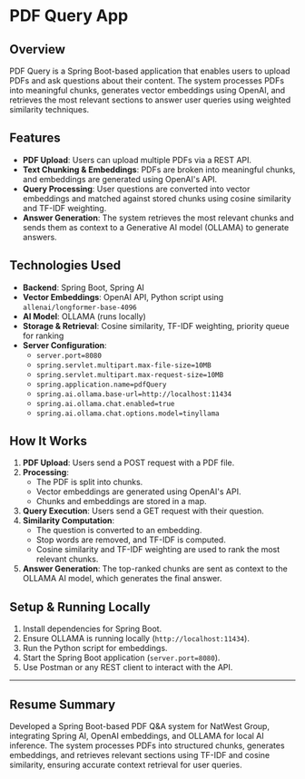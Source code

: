 # PDF Query App

## Overview

PDF Query is a Spring Boot-based application that enables users to upload PDFs and ask questions about their content. The system processes PDFs into meaningful chunks, generates vector embeddings using OpenAI, and retrieves the most relevant sections to answer user queries using weighted similarity techniques.

## Features

- **PDF Upload**: Users can upload multiple PDFs via a REST API.
- **Text Chunking & Embeddings**: PDFs are broken into meaningful chunks, and embeddings are generated using OpenAI's API.
- **Query Processing**: User questions are converted into vector embeddings and matched against stored chunks using cosine similarity and TF-IDF weighting.
- **Answer Generation**: The system retrieves the most relevant chunks and sends them as context to a Generative AI model (OLLAMA) to generate answers.

## Technologies Used

- **Backend**: Spring Boot, Spring AI
- **Vector Embeddings**: OpenAI API, Python script using `allenai/longformer-base-4096`
- **AI Model**: OLLAMA (runs locally)
- **Storage & Retrieval**: Cosine similarity, TF-IDF weighting, priority queue for ranking
- **Server Configuration**:
  - `server.port=8080`
  - `spring.servlet.multipart.max-file-size=10MB`
  - `spring.servlet.multipart.max-request-size=10MB`
  - `spring.application.name=pdfQuery`
  - `spring.ai.ollama.base-url=http://localhost:11434`
  - `spring.ai.ollama.chat.enabled=true`
  - `spring.ai.ollama.chat.options.model=tinyllama`

## How It Works

1. **PDF Upload**: Users send a POST request with a PDF file.
2. **Processing**:
   - The PDF is split into chunks.
   - Vector embeddings are generated using OpenAI's API.
   - Chunks and embeddings are stored in a map.
3. **Query Execution**: Users send a GET request with their question.
4. **Similarity Computation**:
   - The question is converted to an embedding.
   - Stop words are removed, and TF-IDF is computed.
   - Cosine similarity and TF-IDF weighting are used to rank the most relevant chunks.
5. **Answer Generation**: The top-ranked chunks are sent as context to the OLLAMA AI model, which generates the final answer.

## Setup & Running Locally

1. Install dependencies for Spring Boot.
2. Ensure OLLAMA is running locally (`http://localhost:11434`).
3. Run the Python script for embeddings.
4. Start the Spring Boot application (`server.port=8080`).
5. Use Postman or any REST client to interact with the API.

---

## Resume Summary

Developed a Spring Boot-based PDF Q&A system for NatWest Group, integrating Spring AI, OpenAI embeddings, and OLLAMA for local AI inference. The system processes PDFs into structured chunks, generates embeddings, and retrieves relevant sections using TF-IDF and cosine similarity, ensuring accurate context retrieval for user queries.




